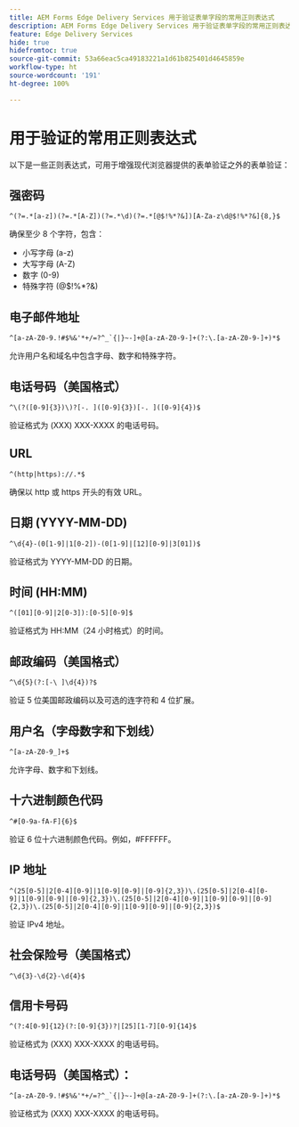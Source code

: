 ```yaml
---
title: AEM Forms Edge Delivery Services 用于验证表单字段的常用正则表达式
description: AEM Forms Edge Delivery Services 用于验证表单字段的常用正则表达式
feature: Edge Delivery Services
hide: true
hidefromtoc: true
source-git-commit: 53a66eac5ca49183221a1d61b825401d4645859e
workflow-type: ht
source-wordcount: '191'
ht-degree: 100%

---
```



# 用于验证的常用正则表达式

以下是一些正则表达式，可用于增强现代浏览器提供的表单验证之外的表单验证：

## 强密码

```regex
^(?=.*[a-z])(?=.*[A-Z])(?=.*\d)(?=.*[@$!%*?&])[A-Za-z\d@$!%*?&]{8,}$
```

确保至少 8 个字符，包含：

* 小写字母 (a-z)
* 大写字母 (A-Z)
* 数字 (0-9)
* 特殊字符 (@$!%*?&amp;)


## 电子邮件地址


```regex
^[a-zA-Z0-9.!#$%&'*+/=?^_`{|}~-]+@[a-zA-Z0-9-]+(?:\.[a-zA-Z0-9-]+)*$
```

允许用户名和域名中包含字母、数字和特殊字符。


## 电话号码（美国格式）

```regex
^\(?([0-9]{3})\)?[-. ]([0-9]{3})[-. ]([0-9]{4})$
```

验证格式为 (XXX) XXX-XXXX 的电话号码。



## URL

```regex
^(http|https)://.*$
```

确保以 http 或 https 开头的有效 URL。



## 日期 (YYYY-MM-DD)

```regex
^\d{4}-(0[1-9]|1[0-2])-(0[1-9]|[12][0-9]|3[01])$
```

验证格式为 YYYY-MM-DD 的日期。


## 时间 (HH:MM)

```regex
^([01][0-9]|2[0-3]):[0-5][0-9]$
```

验证格式为 HH:MM（24 小时格式）的时间。


## 邮政编码（美国格式）

```regex
^\d{5}(?:[-\ ]\d{4})?$
```

验证 5 位美国邮政编码以及可选的连字符和 4 位扩展。


## 用户名（字母数字和下划线）

```regex
^[a-zA-Z0-9_]+$
```

允许字母、数字和下划线。


## 十六进制颜色代码

```regex
^#[0-9a-fA-F]{6}$
```

验证 6 位十六进制颜色代码。例如，#FFFFFF。


## IP 地址

```regex
^(25[0-5]|2[0-4][0-9]|1[0-9][0-9]|[0-9]{2,3})\.(25[0-5]|2[0-4][0-9]|1[0-9][0-9]|[0-9]{2,3})\.(25[0-5]|2[0-4][0-9]|1[0-9][0-9]|[0-9]{2,3})\.(25[0-5]|2[0-4][0-9]|1[0-9][0-9]|[0-9]{2,3})$
```

验证 IPv4 地址。



## 社会保险号（美国格式）

```regex
^\d{3}-\d{2}-\d{4}$
```



## 信用卡号码

```regex
^(?:4[0-9]{12}(?:[0-9]{3})?|[25][1-7][0-9]{14}$
```

验证格式为 (XXX) XXX-XXXX 的电话号码。



## 电话号码（美国格式）：

```regex
^[a-zA-Z0-9.!#$%&'*+/=?^_`{|}~-]+@[a-zA-Z0-9-]+(?:\.[a-zA-Z0-9-]+)*$
```

验证格式为 (XXX) XXX-XXXX 的电话号码。
